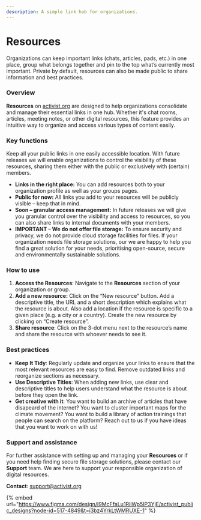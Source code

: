 ```yaml
---
description: A simple link hub for organizations.
---
```


# Resources

Organizations can keep important links (chats, articles, pads, etc.) in one place, group what belongs together and pin to the top what’s currently most important. Private by default, resources can also be made public to share information and best practices.

### **Overview**

**Resources** on [activist.org](http://activist.org) are designed to help organizations consolidate and manage their essential links in one hub. Whether it's chat rooms, articles, meeting notes, or other digital resources, this feature provides an intuitive way to organize and access various types of content easily.

### **Key functions**

Keep all your public links in one easily accessible location. With future releases we will enable organizations to control the visibility of these resources, sharing them either with the public or exclusively with (certain) members.

* **Links in the right place:** You can add resources both to your organization profile as well as your groups pages.
* **Public for now:** All links you add to your resources will be publicly visible – keep that in mind.
* **Soon – granular access management:** In future releases we will give you granular control over the visibility and access to resources, so you can also share links to internal documents with your members.
* **IMPORTANT – We do not offer file storage:** To ensure security and privacy, we do not provide cloud storage facilities for files. If your organization needs file storage solutions, our we are happy to help you find a great solution for your needs, prioritising open-source, secure and environmentally sustainable solutions.

### **How to use**

1. **Access the Resources**: Navigate to the **Resources** section of your organization or group.
2. **Add a new resource:** Click on the “New resource” button. Add a descriptive title, the URL and a short description which explains what the resource is about. Also add a location if the resource is specific to a given place (e.g. a city or a country). Create the new resource by clicking on “Create resource”.
3. **Share resource**: Click on the 3-dot menu next to the resource’s name and share the resource with whoever needs to see it.

### Best practices

* **Keep It Tidy**: Regularly update and organize your links to ensure that the most relevant resources are easy to find. Remove outdated links and reorganize sections as necessary.
* **Use Descriptive Titles**: When adding new links, use clear and descriptive titles to help users understand what the resource is about before they open the link.
* **Get creative with it**: You want to build an archive of articles that have disapeard of the internet? You want to cluster important maps for the climate movement? You want to build a library of action trainings that people can search on the platform? Reach out to us if you have ideas that you want to work on with us!

### Support and assistance

For further assistance with setting up and managing your **Resources** or if you need help finding secure file storage solutions, please contact our **Support** team. We are here to support your responsible organization of digital resources.

**Contact**: [support@activist.org](mailto:support@activist.org)

{% embed url="https://www.figma.com/design/I9McFfaLu1RiiWp5IP3YjE/activist_public_designs?node-id=517-4849&t=i3bz4YrkLtWMRUXE-1" %}

